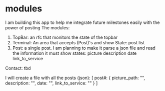 # modules
I am building this app to help me integrate future milestones easily with the power of posting
The modules:
1) TopBar: an rfc that monitors the state of the topbar
2) Terminal:
    An area that accepts (Post)'s and show
    State: post list
3) Post:
    a single post. I am planning to make it parse a json file and read the information 
    it must show
    states:
        picture
        description
        date
        link_to_service

Contact:
tbd


I will create a file with all the posts (json):
[
    post#:
        {
            picture_path: "",
            description: "",
            date: "",
            link_to_service: ""
        }
]